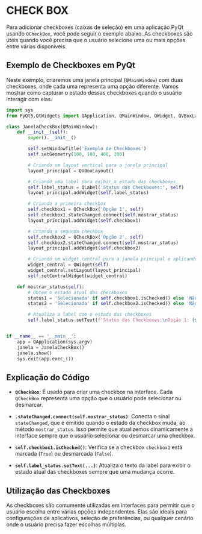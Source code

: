 # CHECK BOX
Para adicionar checkboxes (caixas de seleção) em uma aplicação PyQt usando `QCheckBox`, você pode seguir o exemplo abaixo. As checkboxes são úteis quando você precisa que o usuário selecione uma ou mais opções entre várias disponíveis.

## Exemplo de Checkboxes em PyQt
Neste exemplo, criaremos uma janela principal (`QMainWindow`) com duas checkboxes, onde cada uma representa uma opção diferente. Vamos mostrar como capturar o estado dessas checkboxes quando o usuário interagir com elas.

```python
import sys
from PyQt5.QtWidgets import QApplication, QMainWindow, QWidget, QVBoxLayout, QLabel, QCheckBox

class JanelaCheckBox(QMainWindow):
    def __init__(self):
        super().__init__()

        self.setWindowTitle('Exemplo de Checkboxes')
        self.setGeometry(100, 100, 400, 200)

        # Criando um layout vertical para a janela principal
        layout_principal = QVBoxLayout()

        # Criando uma label para exibir o estado das checkboxes
        self.label_status = QLabel('Status das Checkboxes:', self)
        layout_principal.addWidget(self.label_status)

        # Criando a primeira checkbox
        self.checkbox1 = QCheckBox('Opção 1', self)
        self.checkbox1.stateChanged.connect(self.mostrar_status)
        layout_principal.addWidget(self.checkbox1)

        # Criando a segunda checkbox
        self.checkbox2 = QCheckBox('Opção 2', self)
        self.checkbox2.stateChanged.connect(self.mostrar_status)
        layout_principal.addWidget(self.checkbox2)

        # Criando um widget central para a janela principal e aplicando o layout
        widget_central = QWidget(self)
        widget_central.setLayout(layout_principal)
        self.setCentralWidget(widget_central)

    def mostrar_status(self):
        # Obtém o estado atual das checkboxes
        status1 = 'Selecionada' if self.checkbox1.isChecked() else 'Não selecionada'
        status2 = 'Selecionada' if self.checkbox2.isChecked() else 'Não selecionada'

        # Atualiza a label com o estado das checkboxes
        self.label_status.setText(f'Status das Checkboxes:\nOpção 1: {status1}\nOpção 2: {status2}')


if __name__ == '__main__':
    app = QApplication(sys.argv)
    janela = JanelaCheckBox()
    janela.show()
    sys.exit(app.exec_())
```

## Explicação do Código
- **`QCheckBox`**: É usado para criar uma checkbox na interface. Cada `QCheckBox` representa uma opção que o usuário pode selecionar ou desmarcar.

- **`.stateChanged.connect(self.mostrar_status)`**: Conecta o sinal `stateChanged`, que é emitido quando o estado da checkbox muda, ao método `mostrar_status`. Isso permite que atualizemos dinamicamente a interface sempre que o usuário selecionar ou desmarcar uma checkbox.

- **`self.checkbox1.isChecked()`**: Verifica se a checkbox `checkbox1` está marcada (`True`) ou desmarcada (`False`).

- **`self.label_status.setText(...)`**: Atualiza o texto da label para exibir o estado atual das checkboxes sempre que uma mudança ocorre.

## Utilização das Checkboxes
As checkboxes são comumente utilizadas em interfaces para permitir que o usuário escolha entre várias opções independentes. Elas são ideais para configurações de aplicativos, seleção de preferências, ou qualquer cenário onde o usuário precisa fazer escolhas múltiplas.

